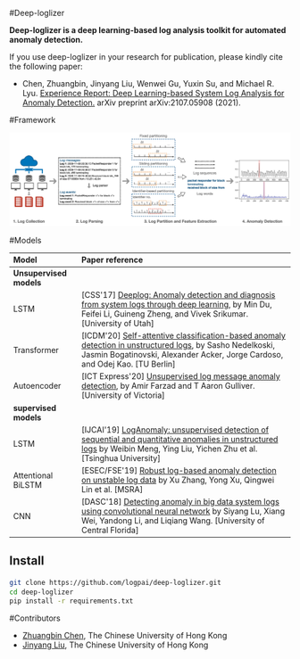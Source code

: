 #Deep-loglizer

**Deep-loglizer is a deep learning-based log analysis toolkit for automated anomaly detection.**

If you use deep-loglizer in your research for publication, please kindly cite the following paper:

- Chen, Zhuangbin, Jinyang Liu, Wenwei Gu, Yuxin Su, and Michael R. Lyu. [Experience Report: Deep Learning-based System Log Analysis for Anomaly Detection.](https://arxiv.org/abs/2107.05908) arXiv preprint arXiv:2107.05908 (2021).


#Framework

![Deep Learning-based Log Anomaly Detection](./imgs/log_ad.jpg)


#Models

| Model | Paper reference |
| :--- | :--- |
| **Unsupervised models** | |
| LSTM | [CSS'17] [Deeplog: Anomaly detection and diagnosis from system logs through deep learning](https://dl.acm.org/doi/abs/10.1145/3133956.3134015), by Min Du, Feifei Li, Guineng Zheng, and Vivek Srikumar. [University of Utah] |
| Transformer | [ICDM'20] [Self-attentive classification-based anomaly detection in unstructured logs](https://ieeexplore.ieee.org/document/9338283), by Sasho Nedelkoski, Jasmin Bogatinovski, Alexander Acker, Jorge Cardoso, and Odej Kao. [TU Berlin] |
| Autoencoder | [ICT Express'20] [Unsupervised log message anomaly detection](https://www.sciencedirect.com/science/article/pii/S2405959520300643), by Amir Farzad and T Aaron Gulliver. [University of Victoria] |
| **supervised models** | |
| LSTM | [IJCAI'19] [LogAnomaly: unsupervised detection of sequential and quantitative anomalies in unstructured logs](https://www.ijcai.org/proceedings/2019/658) by Weibin Meng, Ying Liu, Yichen Zhu et al. [Tsinghua University] |
| Attentional BiLSTM| [ESEC/FSE'19] [Robust log-based anomaly detection on unstable log data](https://dl.acm.org/doi/10.1145/3338906.3338931) by Xu Zhang, Yong Xu, Qingwei Lin et al. [MSRA]|
| CNN | [DASC'18] [Detecting anomaly in big data system logs using convolutional neural network](https://ieeexplore.ieee.org/document/8511880) by Siyang Lu, Xiang Wei, Yandong Li, and Liqiang Wang. [University of Central Florida] |

## Install

```bash
git clone https://github.com/logpai/deep-loglizer.git
cd deep-loglizer
pip install -r requirements.txt
```

#Contributors

- [Zhuangbin Chen](http://www.cse.cuhk.edu.hk/~zbchen), The Chinese University of Hong Kong
- [Jinyang Liu](http://www.cse.cuhk.edu.hk/~jyliu), The Chinese University of Hong Kong
